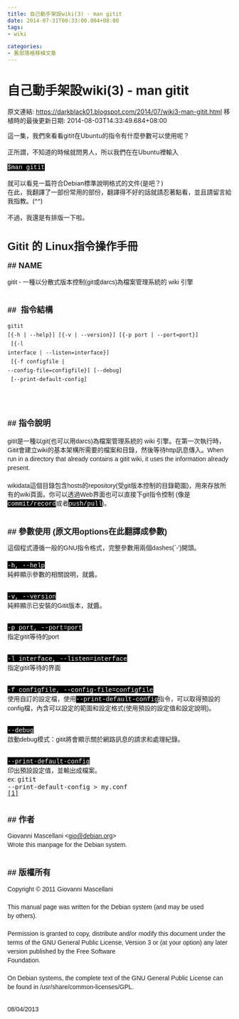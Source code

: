 ```yaml
---
title: 自己動手架設wiki(3) - man gitit
date: 2014-07-31T00:33:00.004+08:00
tags: 
- wiki

categories:
- 舊部落格移植文章
---
```


# 自己動手架設wiki(3) - man gitit

原文連結: https://darkblack01.blogspot.com/2014/07/wiki3-man-gitit.html
移植時的最後更新日期: 2014-08-03T14:33:49.684+08:00

這一集，我們來看看gitit在Ubuntu的指令有什麼參數可以使用呢？<br /><br />正所謂，不知道的時候就問男人，所以我們在在Ubuntu裡輸入<br /><br /><span style="background-color: black; color: white; font-family: Courier New, Courier, monospace;">$man gitit</span><br /><br />就可以看見一篇符合Debian標準說明格式的文件(是吧？)<br />在此，我翻譯了一部份常用的部份，翻譯得不好的話就請忍著點看，並且請留言給我指教。(^^)<br /><br />不過，我還是有排版一下啦。<br /><br /><h2><span style="font-family: Helvetica, Arial, 'Droid Sans', sans-serif; line-height: 19.9999942779541px;"><span style="font-size: x-large;">Gitit 的&nbsp;Linux指令操作手冊</span></span></h2><div style="border: 0px; line-height: 19.9999942779541px; margin: 0px; padding: 0px;"><h3 style="font-family: Helvetica, Arial, 'Droid Sans', sans-serif;"><span style="font-size: large;">## NAME</span></h3><span style="font-family: Helvetica, Arial, 'Droid Sans', sans-serif; font-size: 14px;">gitit - 一種以分散式版本控制(git或darcs)為檔案管理系統的 wiki 引擎</span><br /><div style="border: 0px; font-family: Helvetica, Arial, 'Droid Sans', sans-serif; font-size: 14px; line-height: 1.428571em; margin-bottom: 0.714285em; padding: 0px;"><br clear="none" /></div><div style="border: 0px; line-height: 1.428571em; margin: 0px; padding: 0px;"><h3 style="font-family: Helvetica, Arial, 'Droid Sans', sans-serif;"><span style="font-size: large;">##&nbsp;&nbsp;指令結構</span></h3><pre class="prettyprint"><code class="language-bash">gitit [{-h | --help}] [{-v | --version}] [{-p port | --port=port}]<br />      [{-l interface | --listen=interface}]                       <br />      [{-f configfile | --config-file=configfile}] [--debug]      <br />      [--print-default-config]                                    </code></pre><br /><div style="border: 0px; font-family: Helvetica, Arial, 'Droid Sans', sans-serif; font-size: 14px; line-height: 1.428571em; margin-bottom: 0.714285em; padding: 0px;"><br clear="none" /></div><div style="border: 0px; font-family: Helvetica, Arial, 'Droid Sans', sans-serif; line-height: 1.428571em; margin: 0px; padding: 0px;"><h3><span style="font-size: large;">##&nbsp;<span style="line-height: 1.428571em;">指令</span>說明</span></h3><span style="font-size: 14px;">gitit是</span><span style="font-size: 14px; line-height: 1.428571em;">一種以</span><span style="font-size: 14px; line-height: 1.428571em;">git(也可以用darcs)為檔案管理系統的 wiki 引擎</span><span style="font-size: 14px;">。在第一次執行時，Gitit會建立wiki的基本架構所需要的檔案和目錄，然後等待http訊息傳入。When run in a directory that already contains a gitit wiki, it uses the information already present.&nbsp;</span></div><div style="border: 0px; font-family: Helvetica, Arial, 'Droid Sans', sans-serif; font-size: 14px; line-height: 1.428571em; margin: 0px; padding: 0px;"><br clear="none" /></div><div style="border: 0px; font-size: 14px; line-height: 1.428571em; margin: 0px; padding: 0px;"><span style="font-family: Helvetica, Arial, 'Droid Sans', sans-serif;">wikidata這個目錄包含hosts的<span style="line-height: 1.428571em;">repository(受git版本控制的目錄範圍)，用來存放所有的wiki頁面。</span>你可以透過Web界面也可以直接下git指令控制 (像是</span><span style="background-color: black; color: white; font-family: Courier New, Courier, monospace;">commit/record</span><span style="font-family: Helvetica, Arial, Droid Sans, sans-serif;">或者</span><span style="background-color: black;"><span style="color: white; font-family: Courier New, Courier, monospace;">push/pull</span></span><span style="font-family: Helvetica, Arial, Droid Sans, sans-serif;">)。</span></div><div style="border: 0px; line-height: 1.428571em; margin: 0px; padding: 0px;"><div style="border: 0px; font-family: Helvetica, Arial, 'Droid Sans', sans-serif; font-size: 14px; line-height: 1.428571em; margin: 0px; padding: 0px;"><br clear="none" /></div><div style="border: 0px; font-family: Helvetica, Arial, 'Droid Sans', sans-serif; line-height: 1.428571em; margin: 0px; padding: 0px;"><h3><span style="font-size: large;">## 參數使用&nbsp;(原文用options在此翻譯成參數)</span></h3><span style="font-size: 14px;">這個程式遵循一般的GNU指令格式，</span><span style="font-size: 14px; line-height: 1.428571em;">完整參數</span><span style="font-size: 14px;">用兩個dashes(`-')開頭。</span></div><div style="border: 0px; line-height: 1.428571em; margin: 0px; padding: 0px;"><div style="border: 0px; font-family: Helvetica, Arial, 'Droid Sans', sans-serif; font-size: 14px; line-height: 1.428571em; margin: 0px; padding: 0px;"><br clear="none" /></div><div style="border: 0px; line-height: 1.428571em; margin: 0px; padding: 0px;"><span style="background-color: black; font-size: 14px;"><span style="color: white; font-family: Courier New, Courier, monospace;">-h, --help</span></span><br /><span style="font-family: Helvetica, Arial, 'Droid Sans', sans-serif; font-size: 14px;">純粹顯示參數的相關說明，就醬。</span><br /><div style="border: 0px; font-family: Helvetica, Arial, 'Droid Sans', sans-serif; font-size: 14px; line-height: 1.428571em; margin-bottom: 0.714285em; padding: 0px;"><br clear="none" /></div><div style="border: 0px; line-height: 1.428571em; margin: 0px; padding: 0px;"><span style="background-color: black; font-size: 14px;"><span style="color: white; font-family: Courier New, Courier, monospace;">-v, --version</span></span><br /><span style="font-family: Helvetica, Arial, 'Droid Sans', sans-serif; font-size: 14px;">純粹顯示已安裝的Gitit版本，就醬。</span><br /><div style="border: 0px; font-family: Helvetica, Arial, 'Droid Sans', sans-serif; font-size: 14px; line-height: 1.428571em; margin-bottom: 0.714285em; padding: 0px;"><br clear="none" /></div><div style="border: 0px; line-height: 1.428571em; margin: 0px; padding: 0px;"><span style="background-color: black; font-size: 14px;"><span style="color: white; font-family: Courier New, Courier, monospace;">-p port, --port=port</span></span><br /><span style="font-family: Helvetica, Arial, 'Droid Sans', sans-serif; font-size: 14px;">指定gitit等待的port</span><br /><div style="border: 0px; font-family: Helvetica, Arial, 'Droid Sans', sans-serif; font-size: 14px; line-height: 1.428571em; margin-bottom: 0.714285em; padding: 0px;"><br clear="none" /></div><div style="border: 0px; line-height: 1.428571em; margin: 0px; padding: 0px;"><span style="background-color: black; font-size: 14px;"><span style="color: white; font-family: Courier New, Courier, monospace;">-l interface, --listen=interface</span></span><br /><span style="font-family: Helvetica, Arial, 'Droid Sans', sans-serif; font-size: 14px; line-height: 1.428571em;">指定gitit等待的界面</span><br /><div style="border: 0px; font-family: Helvetica, Arial, 'Droid Sans', sans-serif; font-size: 14px; line-height: 1.428571em; margin-bottom: 0.714285em; padding: 0px;"><br clear="none" /></div><div style="border: 0px; line-height: 1.428571em; margin: 0px; padding: 0px;"><span style="background-color: black; font-size: 14px;"><span style="color: white; font-family: Courier New, Courier, monospace;">-f configfile, --config-file=configfile</span></span><br /><span style="font-size: 14px;"><span style="font-family: Helvetica, Arial, Droid Sans, sans-serif;">使用自訂的設定檔，</span></span><span style="font-family: Helvetica, Arial, Droid Sans, sans-serif; font-size: 14px; line-height: 1.428571em;">使用</span><span style="font-size: 14px; line-height: 1.428571em;"><span style="font-family: Courier New, Courier, monospace;"><span style="background-color: black; color: white;">--print-default-config</span><span style="background-color: white;">指令，可以</span></span></span><span style="font-size: 14px; line-height: 1.428571em;"><span style="font-family: Helvetica, Arial, Droid Sans, sans-serif;">取得預設的config檔，內含</span></span><span style="font-family: Helvetica, Arial, Droid Sans, sans-serif; font-size: 14px; line-height: 1.428571em;">可以設定的範圍和設定格式(使用預設的設定值和設定說明)</span><span style="font-family: Helvetica, Arial, 'Droid Sans', sans-serif; font-size: 14px; line-height: 1.428571em;">。</span><br /><div style="border: 0px; font-family: Helvetica, Arial, 'Droid Sans', sans-serif; font-size: 14px; line-height: 1.428571em; margin-bottom: 0.714285em; padding: 0px;"><br clear="none" /></div><div style="border: 0px; line-height: 1.428571em; margin: 0px; padding: 0px;"><span style="background-color: black; font-size: 14px;"><span style="color: white; font-family: Courier New, Courier, monospace;">--debug</span></span><br /><span style="font-family: Helvetica, Arial, 'Droid Sans', sans-serif; font-size: 14px;">啟動debug模式：gitit將會顯示關於網路訊息的請求和處理紀錄。</span><br /><div style="border: 0px; font-family: Helvetica, Arial, 'Droid Sans', sans-serif; font-size: 14px; line-height: 1.428571em; margin-bottom: 0.714285em; padding: 0px;"><br clear="none" /></div><div style="border: 0px; line-height: 1.428571em; margin: 0px; padding: 0px;"><span style="background-color: black; font-size: 14px;"><span style="color: white; font-family: Courier New, Courier, monospace;">--print-default-config</span></span><br /><span style="font-family: Helvetica, Arial, 'Droid Sans', sans-serif; font-size: 14px;">印出預設設定值，並輸出成檔案。<br />ex:&nbsp;</span><span style="background-color: #f8f8f8; font-family: monospace; font-size: 14px; line-height: 14px; white-space: pre;">gitit --print-default-config &gt; my.conf <a href="http://gitit.net/README#configuring-and-customizing-gitit">[1]</a></span><br /><div style="border: 0px; font-family: Helvetica, Arial, 'Droid Sans', sans-serif; font-size: 14px; line-height: 1.428571em; margin-bottom: 0.714285em; padding: 0px;"><br clear="none" /></div><div style="border: 0px; font-family: Helvetica, Arial, 'Droid Sans', sans-serif; line-height: 1.428571em; margin: 0px; padding: 0px;"><h3><span style="font-size: large;">##&nbsp;作者</span></h3><span style="font-size: 14px;">Giovanni Mascellani &lt;gio@debian.org&gt;&nbsp;</span></div><div style="border: 0px; font-family: Helvetica, Arial, 'Droid Sans', sans-serif; line-height: 1.428571em; margin: 0px; padding: 0px;"><span style="font-size: 14px;">Wrote this manpage for the Debian system.</span><br /><div style="border: 0px; font-size: 14px; line-height: 1.428571em; margin-bottom: 0.714285em; padding: 0px;"><br clear="none" /></div><div style="border: 0px; line-height: 1.428571em; margin: 0px; padding: 0px;"><h3><span style="font-size: large;">##&nbsp;版權所有</span></h3><span style="font-size: 14px;">Copyright © 2011 Giovanni Mascellani&nbsp;</span><br /><br clear="none" /><span style="font-size: 14px;">This manual page was written for the Debian system (and may be used by&nbsp;</span><span style="font-size: 14px;">others).&nbsp;</span><br /><br clear="none" /><span style="font-size: 14px;">Permission is granted to copy, distribute and/or modify this document&nbsp;</span><span style="font-size: 14px;">under the terms of the GNU General Public License, Version 3 or (at&nbsp;</span><span style="font-size: 14px;">your option) any later version published by the Free Software&nbsp;</span><br /><span style="font-size: 14px;">Foundation.&nbsp;</span><br /><br clear="none" /><span style="font-size: 14px;">On Debian systems, the complete text of the GNU General Public License&nbsp;</span><span style="font-size: 14px;">can be found in /usr/share/common-licenses/GPL.</span><br /><div style="border: 0px; font-size: 14px; line-height: 1.428571em; margin-bottom: 0.714285em; padding: 0px;"><br clear="none" /></div><div style="border: 0px; font-size: 14px; line-height: 1.428571em; margin: 0px; padding: 0px;">08/04/2013</div></div></div></div></div></div></div></div></div></div></div></div></div></div>
